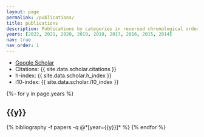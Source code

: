 ```yaml
---
layout: page
permalink: /publications/
title: publications
description: Publications by categories in reversed chronological order. 
years: [2022, 2021, 2020, 2019, 2018, 2017, 2016, 2015, 2014]
nav: true
nav_order: 1
---
```


* [Google Scholar](https://scholar.google.com/citations?user={{site.data.scholar.id}})
* Citations: {{ site.data.scholar.citations }}
* h-index: {{ site.data.scholar.h_index }}
* i10-index: {{ site.data.scholar.i10_index }}

<!-- _pages/publications.md -->
<div class="publications">

{%- for y in page.years %}
  <h2 class="year">{{y}}</h2>
  {% bibliography -f papers -q @*[year={{y}}]* %}
{% endfor %}

</div>
